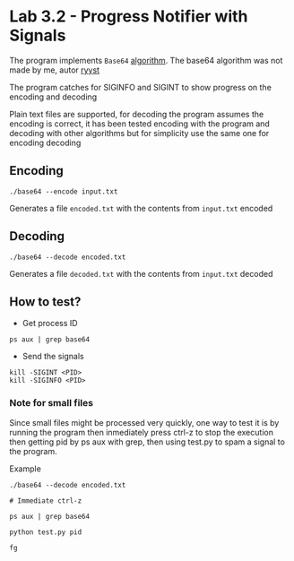 Lab 3.2 - Progress Notifier with Signals
========================================
The program implements `Base64` [algorithm](https://stackoverflow.com/questions/342409/how-do-i-base64-encode-decode-in-c).
The base64 algorithm was not made by me, autor [ryyst](https://stackoverflow.com/users/282635/ryyst)

The program catches for SIGINFO and SIGINT to show progress on the encoding and decoding

Plain text files are supported, for decoding the program assumes the encoding is correct, it has been tested encoding with the program and decoding with other algorithms but for simplicity use the same one for encoding decoding


Encoding
--------
```
./base64 --encode input.txt
```
Generates a file `encoded.txt` with the contents from `input.txt` encoded

Decoding
--------
```
./base64 --decode encoded.txt
```
Generates a file `decoded.txt` with the contents from `input.txt` decoded

How to test?
------------
- Get process ID
```
ps aux | grep base64
```

- Send the signals
```
kill -SIGINT <PID>
kill -SIGINFO <PID>
```

### Note for small files

Since small files might be processed very quickly, one way to test it is by running the program then inmediately press ctrl-z to stop the execution then getting pid by ps aux with grep, then using test.py to spam a signal to the program.

Example
```
./base64 --decode encoded.txt
```
```
# Immediate ctrl-z
```
```
ps aux | grep base64
```
```
python test.py pid
```
```
fg
```